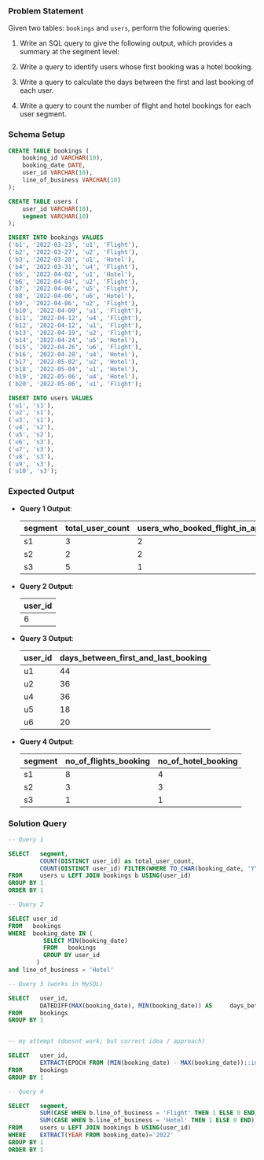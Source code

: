 ### Problem Statement

Given two tables: `bookings` and `users`, perform the following queries:

1. Write an SQL query to give the following output, which provides a summary at the segment level:

2. Write a query to identify users whose first booking was a hotel booking.

3. Write a query to calculate the days between the first and last booking of each user.

4. Write a query to count the number of flight and hotel bookings for each user segment.


### Schema Setup

```sql
CREATE TABLE bookings (
    booking_id VARCHAR(10),
    booking_date DATE,
    user_id VARCHAR(10),
    line_of_business VARCHAR(10)
);

CREATE TABLE users (
    user_id VARCHAR(10),
    segment VARCHAR(10)
);

INSERT INTO bookings VALUES
('b1', '2022-03-23', 'u1', 'Flight'),
('b2', '2022-03-27', 'u2', 'Flight'),
('b3', '2022-03-28', 'u1', 'Hotel'),
('b4', '2022-03-31', 'u4', 'Flight'),
('b5', '2022-04-02', 'u1', 'Hotel'),
('b6', '2022-04-04', 'u2', 'Flight'),
('b7', '2022-04-06', 'u5', 'Flight'),
('b8', '2022-04-06', 'u6', 'Hotel'),
('b9', '2022-04-06', 'u2', 'Flight'),
('b10', '2022-04-09', 'u1', 'Flight'),
('b11', '2022-04-12', 'u4', 'Flight'),
('b12', '2022-04-12', 'u1', 'Flight'),
('b13', '2022-04-19', 'u2', 'Flight'),
('b14', '2022-04-24', 'u5', 'Hotel'),
('b15', '2022-04-26', 'u6', 'Flight'),
('b16', '2022-04-28', 'u4', 'Hotel'),
('b17', '2022-05-02', 'u2', 'Hotel'),
('b18', '2022-05-04', 'u1', 'Hotel'),
('b19', '2022-05-06', 'u4', 'Hotel'),
('b20', '2022-05-06', 'u1', 'Flight');

INSERT INTO users VALUES
('u1', 's1'),
('u2', 's1'),
('u3', 's1'),
('u4', 's2'),
('u5', 's2'),
('u6', 's3'),
('u7', 's3'),
('u8', 's3'),
('u9', 's3'),
('u10', 's3');
```

### Expected Output

- **Query 1 Output**:

    | segment | total_user_count | users_who_booked_flight_in_apr2022 |
    |---------|------------------|-----------------------------------|
    | s1      | 3                | 2                                 |
    | s2      | 2                | 2                                 |
    | s3      | 5                | 1                                 |


- **Query 2 Output**:

    user_id |
    --|
    6 |



- **Query 3 Output**:

    user_id |	days_between_first_and_last_booking |
    --|--|
    u1 |	44 |
    u2 |	36 |
    u4 |	36 |
    u5 |	18 |
    u6 |	20 |



- **Query 4 Output**:


    segment |	no_of_flights_booking |	no_of_hotel_booking |
    --|--|--|
    s1 |	8 |	4 |
    s2 |	3 |	3 |
    s3 |	1 |	1 |



### Solution Query

```sql
-- Query 1

SELECT   segment, 
         COUNT(DISTINCT user_id) as total_user_count,
         COUNT(DISTINCT user_id) FILTER(WHERE TO_CHAR(booking_date, 'YYYY-MM')='2022-04') as users_who_booked_flight_in_apr2022
FROM     users u LEFT JOIN bookings b USING(user_id)
GROUP BY 1
ORDER BY 1
```

```sql
-- Query 2

SELECT user_id
FROM   bookings
WHERE  booking_date IN (
          SELECT MIN(booking_date)
          FROM   bookings
          GROUP BY user_id
        )
and line_of_business = 'Hotel'
```


```sql
-- Query 3 (works in MySQL)

SELECT   user_id, 
         DATEDIFF(MAX(booking_date), MIN(booking_date)) AS     days_between_first_and_last_booking
FROM     bookings
GROUP BY 1


-- my attempt (doesnt work; but correct idea / approach)

SELECT   user_id, 
         EXTRACT(EPOCH FROM (MIN(booking_date) - MAX(booking_date))::int / 86400) AS days_between_first_and_last_booking
FROM     bookings
GROUP BY 1
```


```sql
-- Query 4

SELECT   segment,
         SUM(CASE WHEN b.line_of_business = 'Flight' THEN 1 ELSE 0 END) AS no_of_flights_booking,
         SUM(CASE WHEN b.line_of_business = 'Hotel' THEN 1 ELSE 0 END) AS no_of_hotel_booking
FROM     users u LEFT JOIN bookings b USING(user_id)
WHERE    EXTRACT(YEAR FROM booking_date)='2022'
GROUP BY 1
ORDER BY 1
```

